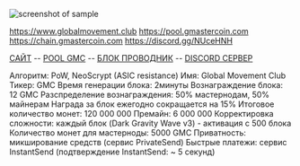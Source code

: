 ![screenshot of sample](https://cdn.discordapp.com/attachments/651853753019924520/655580580007772171/SHAPKA_GMC.png)


https://www.globalmovement.club https://pool.gmastercoin.com https://chain.gmastercoin.com https://discord.gg/NUceHNH

[САЙТ](https://www.globalmovement.club) -- [POOL GMC](https://pool.gmastercoin.com) -- [БЛОК ПРОВОДНИК](https://chain.gmastercoin.com) -- [DISCORD СЕРВЕР](https://discord.gg/NUceHNH)

Алгоритм: PoW, NeoScrypt (ASIC resistance)
Имя: Global Movement Club
Тикер: GMC
Время генерации блока: 2минуты
Вознаграждение блока: 12 GMC
Разспределение вознаграждения: 50% мастернодам, 50% майнерам
Награда за блок ежегодно сокращается на 15%
Итоговое количество монет: 120 000 000
Премайн: 6 000 000
Корректировка сложности: каждый блок (Dark Gravity Wave v3) - активация с 500 блока
Количество монет для мастерноды: 5000 GMC
Приватность: микширование средств (сервис PrivateSend)
Быстрые платежи: сервис InstantSend (подтверждение InstantSend: ~ 5 секунд)
